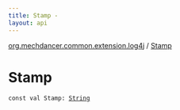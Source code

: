 ```yaml
---
title: Stamp - 
layout: api
---
```


<div class='api-docs-breadcrumbs'><a href="index.html">org.mechdancer.common.extension.log4j</a> / <a href="./-stamp.html">Stamp</a></div>

# Stamp

<div class="signature"><code><span class="keyword">const</span> <span class="keyword">val </span><span class="identifier">Stamp</span><span class="symbol">: </span><a href="https://kotlinlang.org/api/latest/jvm/stdlib/kotlin/-string/index.html"><span class="identifier">String</span></a></code></div>
